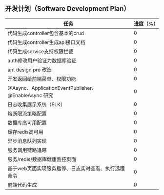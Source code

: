 ## 开发计划（Software Development Plan）
|  任务| 进度（%） |
|--|--|
|代码生成controller包含基本的crud  | 0 |
|代码生成controller生成api接口文档  | 0 |
|代码生成service支持权限拦截  | 0 |
|auth修改用户验证为数据库验证  | 0 |
|ant design pro 改造  | 0 |
|开发返回给前端菜单、权限功能  | 0 |
|@Async、ApplicationEventPublisher、@EnableAsync 研究  | 0 |
|日志收集展示系统（ELK）  | 0 |
|熔断限流策略配置  | 0 |
|数据库高可用配置  | 0 |
|缓存redis高可用  | 0 |
|异步消息队列实现  | 0 |
|服务调用链路追踪  | 0 |
|服务/redis/数据库健康监控页面  | 0 |
|基于web页面实现服务启停、日志实时查看、执行远程命令  | 0 |
|前端代码生成  | 0 |







